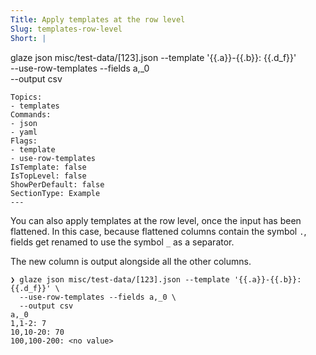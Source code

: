 ```yaml
---
Title: Apply templates at the row level
Slug: templates-row-level
Short: |
  ```
  glaze json misc/test-data/[123].json --template '{{.a}}-{{.b}}: {{.d_f}}' \
  --use-row-templates --fields a,_0 \
  --output csv
  ```
Topics:
- templates
Commands:
- json
- yaml
Flags:
- template
- use-row-templates
IsTemplate: false
IsTopLevel: false
ShowPerDefault: false
SectionType: Example
---
```

You can also apply templates at the row level, once the input has been flattened.
In this case, because flattened columns contain the symbol `.`, fields get renamed
to use the symbol `_` as a separator.

The new column is output alongside all the other columns.

``` 
❯ glaze json misc/test-data/[123].json --template '{{.a}}-{{.b}}: {{.d_f}}' \
  --use-row-templates --fields a,_0 \
  --output csv
a,_0
1,1-2: 7
10,10-20: 70
100,100-200: <no value>
```


